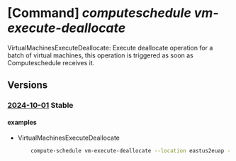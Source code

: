 # [Command] _computeschedule vm-execute-deallocate_

VirtualMachinesExecuteDeallocate: Execute deallocate operation for a batch of virtual machines, this operation is triggered as soon as Computeschedule receives it.

## Versions

### [2024-10-01](/Resources/mgmt-plane/L3N1YnNjcmlwdGlvbnMve30vcHJvdmlkZXJzL21pY3Jvc29mdC5jb21wdXRlc2NoZWR1bGUvbG9jYXRpb25zL3t9L3ZpcnR1YWxtYWNoaW5lc2V4ZWN1dGVkZWFsbG9jYXRl/2024-10-01.xml) **Stable**

<!-- mgmt-plane /subscriptions/{}/providers/microsoft.computeschedule/locations/{}/virtualmachinesexecutedeallocate 2024-10-01 -->

#### examples

- VirtualMachinesExecuteDeallocate
    ```bash
        compute-schedule vm-execute-deallocate --location eastus2euap --execution-parameters "{retry-policy:{retry-count:4,retry-window-in-minutes:27}}" --resources "{ids:[/subscriptions/fe541807-8c68-475d-976d-f453f9db4d81/resourceGroups/test-rg/providers/Microsoft.Compute/virtualMachines/testResource3]}" --correlationid 23480d2f-1dca-4610-afb4-dd25eec1f34r
    ```
